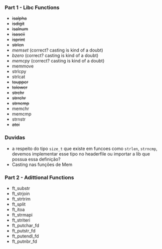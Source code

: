### Part 1 - Libc Functions
- ~~isalpha~~
- ~~isdigit~~
- ~~isalnum~~
- ~~isascii~~
- ~~isprint~~
- ~~strlen~~
- _memset_ (correct? casting is kind of a doubt)
- _bzero_ (correct? casting is kind of a doubt)
- _memcpy_ (correct? casting is kind of a doubt)
- memmove
- strlcpy
- strlcat
- ~~toupper~~
- ~~tolower~~
- ~~strchr~~
- ~~strrchr~~
- ~~strncmp~~
- memchr
- memcmp
- strnstr
- ~~atoi~~

### Duvidas
- a respeito do tipo `size_t` que existe em funcoes como `strlen`, `strncmp`, devemos implementar esse tipo no headerfile ou importar a lib que possua essa definição?
- Casting nas funções de Mem


### Part 2 - Adittional Functions
- ft_substr
- ft_strjoin
- ft_strtrim
- ft_split
- ft_itoa
- ft_strmapi
- ft_striteri
- ft_putchar_fd
- ft_putstr_fd
- ft_putendl_fd
- ft_putnbr_fd


